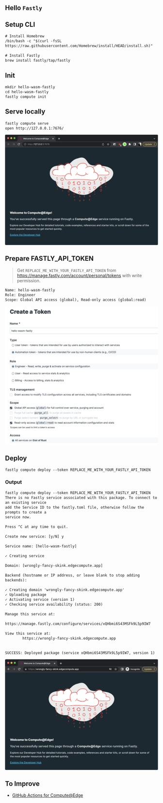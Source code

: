 ## Hello `Fastly`

## Setup CLI

```
# Install Homebrew
/bin/bash -c "$(curl -fsSL https://raw.githubusercontent.com/Homebrew/install/HEAD/install.sh)"

# Install Fastly
brew install fastly/tap/fastly
```

## Init

```
mkdir hello-wasm-fastly
cd hello-wasm-fastly
fastly compute init
```

## Serve locally

```
fastly compute serve
open http://127.0.0.1:7676/
```

![](./hello-wasm-fastly/localhost.png)

## Prepare FASTLY_API_TOKEN

> Get `REPLACE_ME_WITH_YOUR_FASTLY_API_TOKEN` from https://manage.fastly.com/account/personal/tokens with write permission.

```
Name: hello-wasm-fastly
Role: Engineer
Scope: Global API access (global), Read-only access (global:read)
```

![](./hello-wasm-fastly/fastly-api-token.png)

## Deploy

```
fastly compute deploy --token REPLACE_ME_WITH_YOUR_FASTLY_API_TOKEN
```

### Output

```
fastly compute deploy --token REPLACE_ME_WITH_YOUR_FASTLY_API_TOKEN
There is no Fastly service associated with this package. To connect to an existing service
add the Service ID to the fastly.toml file, otherwise follow the prompts to create a
service now.

Press ^C at any time to quit.

Create new service: [y/N] y

Service name: [hello-wasm-fastly]

✓ Creating service

Domain: [wrongly-fancy-skink.edgecompute.app]

Backend (hostname or IP address, or leave blank to stop adding backends):

✓ Creating domain 'wrongly-fancy-skink.edgecompute.app'
✓ Uploading package
✓ Activating service (version 1)
✓ Checking service availability (status: 200)

Manage this service at:
        https://manage.fastly.com/configure/services/xQHbmi6S43MSFk9L5p9IW7

View this service at:
        https://wrongly-fancy-skink.edgecompute.app


SUCCESS: Deployed package (service xQHbmi6S43MSFk9L5p9IW7, version 1)
```

![](./hello-wasm-fastly/deployed.png)

## To Improve

- [GitHub Actions for Compute@Edge](https://www.fastly.com/blog/introducing-github-actions-for-compute-edge-a-new-resource-to-help-ship-code)
